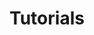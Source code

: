 ---
title: Tutorials
excerpt: This is the Tutorials archive excerpt.
topics: [ ]

seo_title: Tutorials by Paul Shryock

content_type: archive
layout: tutorials
body_class: [
	archive,
	tutorials
]
---